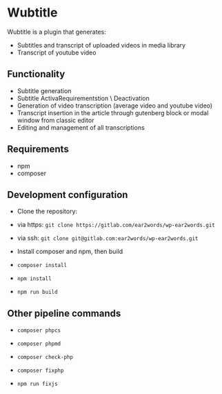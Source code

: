 # Wubtitle

Wubtitle is a plugin that generates:
-   Subtitles and transcript of uploaded videos in media library
-   Transcript of youtube video

## Functionality

-   Subtitle generation
-   Subtitle ActivaRequirementstion \ Deactivation
-   Generation of video transcription (average video and youtube video)
-   Transcript insertion in the article through gutenberg block or modal window from classic editor
-   Editing and management of all transcriptions

## Requirements

*   npm
*   composer

## Development configuration

*   Clone the repository:
  *   via https: `git clone https://gitlab.com/ear2words/wp-ear2words.git`
  *   via ssh: `git clone git@gitlab.com:ear2words/wp-ear2words.git`

*   Install composer and npm, then build
  *   `composer install`
  *   `npm install`
  *   `npm run build`

## Other pipeline commands

*   `composer phpcs`

*   `composer phpmd`

*   `composer check-php`

*   `composer fixphp`

*   `npm run fixjs`

